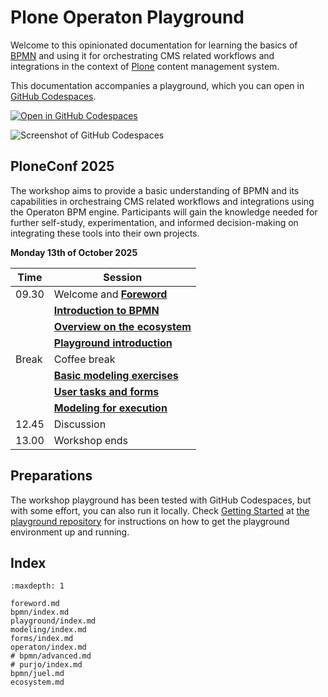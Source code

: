 <!-- Syntax: https://myst-parser.readthedocs.io/ -->

# Plone Operaton Playground

Welcome to this opinionated documentation for learning the basics of [BPMN](https://www.bpmn.org/) and using it for orchestrating CMS related workflows and integrations in the context of [Plone](https://plone.org) content management system.

This documentation accompanies a playground, which you can open in [GitHub Codespaces](https://codespaces.new/datakurre/plone-operaton-playground).

[![Open in GitHub Codespaces](https://github.com/codespaces/badge.svg)](https://codespaces.new/datakurre/plone-operaton-playground)

![Screenshot of GitHub Codespaces](./README.png)


## PloneConf 2025

The workshop aims to provide a basic understanding of BPMN and its capabilities in orchestraing CMS related workflows and integrations using the Operaton BPM engine. Participants will gain the knowledge needed for further self-study, experimentation, and informed decision-making on integrating these tools into their own projects.

**Monday 13th of October 2025**

| Time  | Session |
|-------|---------|
| 09.30 | Welcome and **[Foreword](foreword.md)** |
|       | **[Introduction to BPMN](bpmn/index.md)** |
|       | **[Overview on the ecosystem](ecosystem.md)** |
|       | **[Playground introduction](playground/index.md)** |
| Break | Coffee break |
|       | **[Basic modeling exercises](modeling/index.md)** |
|       | **[User tasks and forms](forms/index.md)** |
|       | **[Modeling for execution](operaton/index.md)** |
| 12.45 | Discussion |
| 13.00 | Workshop ends |


## Preparations

The workshop playground has been tested with GitHub Codespaces, but with some effort, you can also run it locally. Check [Getting Started](https://github.com/datakurre/plone-operaton-playground#getting-started) at [the playground repository](https://github.com/datakurre/plone-operaton-playground) for instructions on how to get the playground environment up and running.


## Index

```{toctree}
:maxdepth: 1

foreword.md
bpmn/index.md
playground/index.md
modeling/index.md
forms/index.md
operaton/index.md
# bpmn/advanced.md
# purjo/index.md
bpmn/juel.md
ecosystem.md
```
